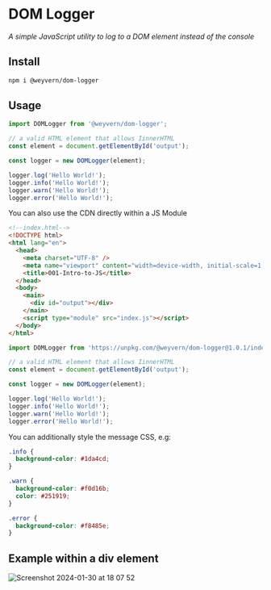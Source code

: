 # DOM Logger

_A simple JavaScript utility to log to a DOM element instead of the console_

## Install

```bash
npm i @weyvern/dom-logger
```

## Usage

```js
import DOMLogger from '@weyvern/dom-logger';

// a valid HTML element that allows IinnerHTML
const element = document.getElementById('output');

const logger = new DOMLogger(element);

logger.log('Hello World!');
logger.info('Hello World!');
logger.warn('Hello World!');
logger.error('Hello World!');
```

You can also use the CDN directly within a JS Module

```html
<!--index.html-->
<!DOCTYPE html>
<html lang="en">
  <head>
    <meta charset="UTF-8" />
    <meta name="viewport" content="width=device-width, initial-scale=1.0" />
    <title>001-Intro-to-JS</title>
  </head>
  <body>
    <main>
      <div id="output"></div>
    </main>
    <script type="module" src="index.js"></script>
  </body>
</html>
```

```js
import DOMLogger from 'https://unpkg.com/@weyvern/dom-logger@1.0.1/index.js';

// a valid HTML element that allows IinnerHTML
const element = document.getElementById('output');

const logger = new DOMLogger(element);

logger.log('Hello World!');
logger.info('Hello World!');
logger.warn('Hello World!');
logger.error('Hello World!');
```

You can additionally style the message CSS, e.g:

```css
.info {
  background-color: #1da4cd;
}

.warn {
  background-color: #f0d16b;
  color: #251919;
}

.error {
  background-color: #f8485e;
}
```

## Example within a div element

![Screenshot 2024-01-30 at 18 07 52](https://github.com/weyvern/dom-logger/assets/19370560/fda17ca9-d009-4ac4-8328-33edd4cc54cd)
